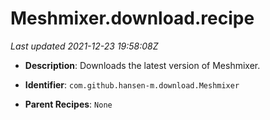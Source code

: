 # Meshmixer.download.recipe

_Last updated 2021-12-23 19:58:08Z_

- **Description**: Downloads the latest version of Meshmixer.

- **Identifier**: `com.github.hansen-m.download.Meshmixer`

- **Parent Recipes**: `None`